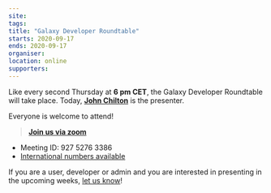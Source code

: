 ```yaml
---
site: 
tags:
title: "Galaxy Developer Roundtable"
starts: 2020-09-17
ends: 2020-09-17
organiser:
location: online
supporters:
---
```


Like every second Thursday at **6 pm CET**, the Galaxy Developer Roundtable will take place. Today, [**John Chilton**](https://galaxyproject.org/people/john-chilton/) is the presenter. 

Everyone is welcome to attend! 
> [**Join us via zoom**](https://psu.zoom.us/j/92752763386)
- Meeting ID: 927 5276 3386
- [International numbers available](https://psu.zoom.us/u/acsPCWIZGV)

If you are a user, developer or admin and you are interested in presenting in the upcoming weeks, [let us know](https://docs.google.com/forms/d/e/1FAIpQLScIGEFHYn46d9PvVNDUWXyK50lMckiRvvCi_kJuvPkd5T6tNg/viewform)! 
